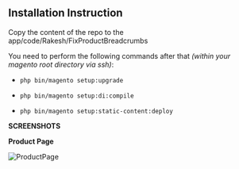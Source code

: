 ## Installation Instruction

Copy the content of the repo to the app/code/Rakesh/FixProductBreadcrumbs

You need to perform the following commands after that *(within your magento root directory via ssh)*:

  * `php bin/magento setup:upgrade`

  * `php bin/magento setup:di:compile`

  * `php bin/magento setup:static-content:deploy`
  
 <b>SCREENSHOTS</b>
 
 <b>Product Page</b>

<img src="https://github.com/rakeshdonga/all-module-screenshots/blob/master/Breadcrumb.png" alt="ProductPage" border="0"/>
